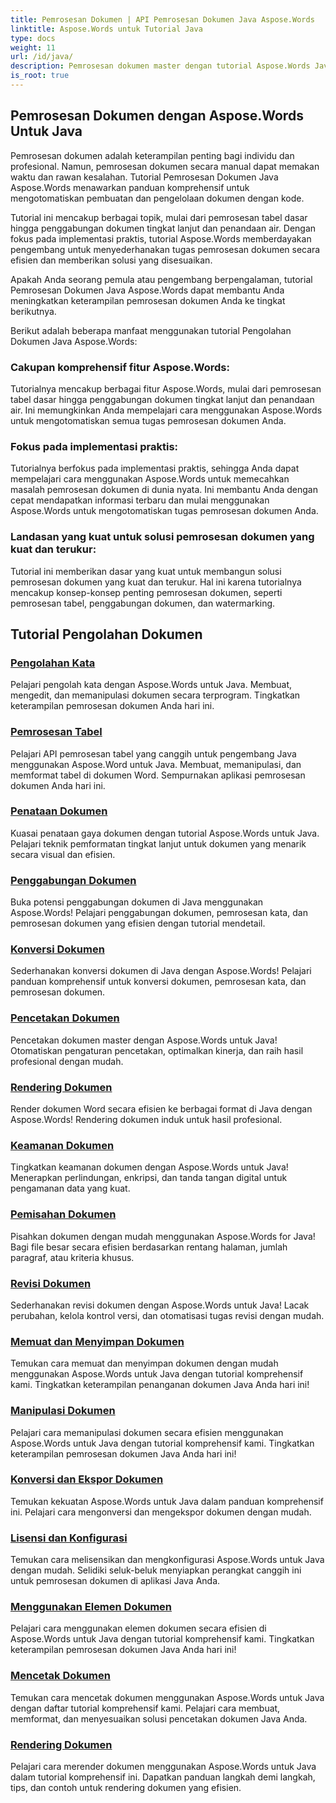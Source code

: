 ```yaml
---
title: Pemrosesan Dokumen | API Pemrosesan Dokumen Java Aspose.Words
linktitle: Aspose.Words untuk Tutorial Java
type: docs
weight: 11
url: /id/java/
description: Pemrosesan dokumen master dengan tutorial Aspose.Words Java. Pelajari pengolah kata, pemrosesan tabel, penggabungan, dan banyak lagi. Otomatiskan tugas dokumen secara efisien.
is_root: true
---
```

## Pemrosesan Dokumen dengan Aspose.Words Untuk Java
Pemrosesan dokumen adalah keterampilan penting bagi individu dan profesional. Namun, pemrosesan dokumen secara manual dapat memakan waktu dan rawan kesalahan. Tutorial Pemrosesan Dokumen Java Aspose.Words menawarkan panduan komprehensif untuk mengotomatiskan pembuatan dan pengelolaan dokumen dengan kode.

Tutorial ini mencakup berbagai topik, mulai dari pemrosesan tabel dasar hingga penggabungan dokumen tingkat lanjut dan penandaan air. Dengan fokus pada implementasi praktis, tutorial Aspose.Words memberdayakan pengembang untuk menyederhanakan tugas pemrosesan dokumen secara efisien dan memberikan solusi yang disesuaikan.

Apakah Anda seorang pemula atau pengembang berpengalaman, tutorial Pemrosesan Dokumen Java Aspose.Words dapat membantu Anda meningkatkan keterampilan pemrosesan dokumen Anda ke tingkat berikutnya.

Berikut adalah beberapa manfaat menggunakan tutorial Pengolahan Dokumen Java Aspose.Words:

### Cakupan komprehensif fitur Aspose.Words: 
Tutorialnya mencakup berbagai fitur Aspose.Words, mulai dari pemrosesan tabel dasar hingga penggabungan dokumen tingkat lanjut dan penandaan air. Ini memungkinkan Anda mempelajari cara menggunakan Aspose.Words untuk mengotomatiskan semua tugas pemrosesan dokumen Anda.
### Fokus pada implementasi praktis: 
Tutorialnya berfokus pada implementasi praktis, sehingga Anda dapat mempelajari cara menggunakan Aspose.Words untuk memecahkan masalah pemrosesan dokumen di dunia nyata. Ini membantu Anda dengan cepat mendapatkan informasi terbaru dan mulai menggunakan Aspose.Words untuk mengotomatiskan tugas pemrosesan dokumen Anda.
### Landasan yang kuat untuk solusi pemrosesan dokumen yang kuat dan terukur:
Tutorial ini memberikan dasar yang kuat untuk membangun solusi pemrosesan dokumen yang kuat dan terukur. Hal ini karena tutorialnya mencakup konsep-konsep penting pemrosesan dokumen, seperti pemrosesan tabel, penggabungan dokumen, dan watermarking.
## Tutorial Pengolahan Dokumen
### [Pengolahan Kata](./word-processing/) 
Pelajari pengolah kata dengan Aspose.Words untuk Java. Membuat, mengedit, dan memanipulasi dokumen secara terprogram. Tingkatkan keterampilan pemrosesan dokumen Anda hari ini.
### [Pemrosesan Tabel](./table-processing/)
Pelajari API pemrosesan tabel yang canggih untuk pengembang Java menggunakan Aspose.Word untuk Java. Membuat, memanipulasi, dan memformat tabel di dokumen Word. Sempurnakan aplikasi pemrosesan dokumen Anda hari ini.
### [Penataan Dokumen](./document-styling/)
Kuasai penataan gaya dokumen dengan tutorial Aspose.Words untuk Java. Pelajari teknik pemformatan tingkat lanjut untuk dokumen yang menarik secara visual dan efisien. 
### [Penggabungan Dokumen](./document-merging/)
Buka potensi penggabungan dokumen di Java menggunakan Aspose.Words! Pelajari penggabungan dokumen, pemrosesan kata, dan pemrosesan dokumen yang efisien dengan tutorial mendetail. 
### [Konversi Dokumen](./document-converting/)
Sederhanakan konversi dokumen di Java dengan Aspose.Words! Pelajari panduan komprehensif untuk konversi dokumen, pemrosesan kata, dan pemrosesan dokumen.
### [Pencetakan Dokumen](./document-printing/)
Pencetakan dokumen master dengan Aspose.Words untuk Java! Otomatiskan pengaturan pencetakan, optimalkan kinerja, dan raih hasil profesional dengan mudah.
### [Rendering Dokumen](./document-rendering/)
Render dokumen Word secara efisien ke berbagai format di Java dengan Aspose.Words! Rendering dokumen induk untuk hasil profesional.
### [Keamanan Dokumen](./document-security/)
Tingkatkan keamanan dokumen dengan Aspose.Words untuk Java! Menerapkan perlindungan, enkripsi, dan tanda tangan digital untuk pengamanan data yang kuat. 
### [Pemisahan Dokumen](./document-splitting/)
Pisahkan dokumen dengan mudah menggunakan Aspose.Words for Java! Bagi file besar secara efisien berdasarkan rentang halaman, jumlah paragraf, atau kriteria khusus.
### [Revisi Dokumen](./document-revision/)
Sederhanakan revisi dokumen dengan Aspose.Words untuk Java! Lacak perubahan, kelola kontrol versi, dan otomatisasi tugas revisi dengan mudah. 
### [Memuat dan Menyimpan Dokumen](./document-loading-and-saving/)
Temukan cara memuat dan menyimpan dokumen dengan mudah menggunakan Aspose.Words untuk Java dengan tutorial komprehensif kami. Tingkatkan keterampilan penanganan dokumen Java Anda hari ini!
### [Manipulasi Dokumen](./document-manipulation/)
Pelajari cara memanipulasi dokumen secara efisien menggunakan Aspose.Words untuk Java dengan tutorial komprehensif kami. Tingkatkan keterampilan pemrosesan dokumen Java Anda hari ini!
### [Konversi dan Ekspor Dokumen](./document-conversion-and-export/)
Temukan kekuatan Aspose.Words untuk Java dalam panduan komprehensif ini. Pelajari cara mengonversi dan mengekspor dokumen dengan mudah.
### [Lisensi dan Konfigurasi](./licensing-and-configuration/)
Temukan cara melisensikan dan mengkonfigurasi Aspose.Words untuk Java dengan mudah. Selidiki seluk-beluk menyiapkan perangkat canggih ini untuk pemrosesan dokumen di aplikasi Java Anda.
### [Menggunakan Elemen Dokumen](./using-document-elements/)
Pelajari cara menggunakan elemen dokumen secara efisien di Aspose.Words untuk Java dengan tutorial komprehensif kami. Tingkatkan keterampilan pemrosesan dokumen Java Anda hari ini!
### [Mencetak Dokumen](./printing-documents/)
Temukan cara mencetak dokumen menggunakan Aspose.Words untuk Java dengan daftar tutorial komprehensif kami. Pelajari cara membuat, memformat, dan menyesuaikan solusi pencetakan dokumen Java Anda.
### [Rendering Dokumen](./rendering-documents/)
Pelajari cara merender dokumen menggunakan Aspose.Words untuk Java dalam tutorial komprehensif ini. Dapatkan panduan langkah demi langkah, tips, dan contoh untuk rendering dokumen yang efisien.